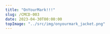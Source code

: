 ```yaml
---
title: "OnYourMark!!!"
slug: /CMCD-003
date: 2023-04-30T00:00:00
topImage: "../src/img/onyourmark_jacket.png"
---
```


<html>
<body>
</body>
</html>
